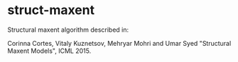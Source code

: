 # struct-maxent
Structural maxent algorithm described in:

Corinna Cortes, Vitaly Kuznetsov, Mehryar Mohri and Umar Syed "Structural Maxent Models", ICML 2015.
